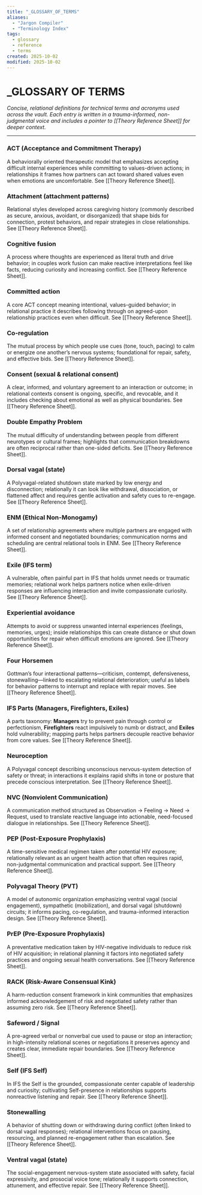 ```yaml
---
title: "_GLOSSARY_OF_TERMS"
aliases:
  - "Jargon Compiler"
  - "Terminology Index"
tags:
  - glossary
  - reference
  - terms
created: 2025-10-02
modified: 2025-10-02
---
```


<!-- @format -->

# \_GLOSSARY OF TERMS

_Concise, relational definitions for technical terms and acronyms used across the vault.
Each entry is written in a trauma-informed, non-judgmental voice and includes a pointer
to [[Theory Reference Sheet]] for deeper context._

---

### ACT (Acceptance and Commitment Therapy)

A behaviorally oriented therapeutic model that emphasizes accepting difficult internal
experiences while committing to values-driven actions; in relationships it frames how
partners can act toward shared values even when emotions are uncomfortable. See
[[Theory Reference Sheet]].

### Attachment (attachment patterns)

Relational styles developed across caregiving history (commonly described as secure,
anxious, avoidant, or disorganized) that shape bids for connection, protest behaviors,
and repair strategies in close relationships. See [[Theory Reference Sheet]].

### Cognitive fusion

A process where thoughts are experienced as literal truth and drive behavior; in couples
work fusion can make reactive interpretations feel like facts, reducing curiosity and
increasing conflict. See [[Theory Reference Sheet]].

### Committed action

A core ACT concept meaning intentional, values-guided behavior; in relational practice
it describes following through on agreed-upon relationship practices even when
difficult. See [[Theory Reference Sheet]].

### Co-regulation

The mutual process by which people use cues (tone, touch, pacing) to calm or energize
one another’s nervous systems; foundational for repair, safety, and effective bids. See
[[Theory Reference Sheet]].

### Consent (sexual & relational consent)

A clear, informed, and voluntary agreement to an interaction or outcome; in relational
contexts consent is ongoing, specific, and revocable, and it includes checking about
emotional as well as physical boundaries. See [[Theory Reference Sheet]].

### Double Empathy Problem

The mutual difficulty of understanding between people from different neurotypes or
cultural frames; highlights that communication breakdowns are often reciprocal rather
than one-sided deficits. See [[Theory Reference Sheet]].

### Dorsal vagal (state)

A Polyvagal-related shutdown state marked by low energy and disconnection; relationally
it can look like withdrawal, dissociation, or flattened affect and requires gentle
activation and safety cues to re-engage. See [[Theory Reference Sheet]].

### ENM (Ethical Non-Monogamy)

A set of relationship agreements where multiple partners are engaged with informed
consent and negotiated boundaries; communication norms and scheduling are central
relational tools in ENM. See [[Theory Reference Sheet]].

### Exile (IFS term)

A vulnerable, often painful part in IFS that holds unmet needs or traumatic memories;
relational work helps partners notice when exile-driven responses are influencing
interaction and invite compassionate curiosity. See [[Theory Reference Sheet]].

### Experiential avoidance

Attempts to avoid or suppress unwanted internal experiences (feelings, memories, urges);
inside relationships this can create distance or shut down opportunities for repair when
difficult emotions are ignored. See [[Theory Reference Sheet]].

### Four Horsemen

Gottman’s four interactional patterns—criticism, contempt, defensiveness,
stonewalling—linked to escalating relational deterioration; useful as labels for
behavior patterns to interrupt and replace with repair moves. See
[[Theory Reference Sheet]].

### IFS Parts (Managers, Firefighters, Exiles)

A parts taxonomy: **Managers** try to prevent pain through control or perfectionism,
**Firefighters** react impulsively to numb or distract, and **Exiles** hold
vulnerability; mapping parts helps partners decouple reactive behavior from core values.
See [[Theory Reference Sheet]].

### Neuroception

A Polyvagal concept describing unconscious nervous-system detection of safety or threat;
in interactions it explains rapid shifts in tone or posture that precede conscious
interpretation. See [[Theory Reference Sheet]].

### NVC (Nonviolent Communication)

A communication method structured as Observation → Feeling → Need → Request, used to
translate reactive language into actionable, need-focused dialogue in relationships. See
[[Theory Reference Sheet]].

### PEP (Post-Exposure Prophylaxis)

A time-sensitive medical regimen taken after potential HIV exposure; relationally
relevant as an urgent health action that often requires rapid, non-judgmental
communication and practical support. See [[Theory Reference Sheet]].

### Polyvagal Theory (PVT)

A model of autonomic organization emphasizing ventral vagal (social engagement),
sympathetic (mobilization), and dorsal vagal (shutdown) circuits; it informs pacing,
co-regulation, and trauma-informed interaction design. See [[Theory Reference Sheet]].

### PrEP (Pre-Exposure Prophylaxis)

A preventative medication taken by HIV-negative individuals to reduce risk of HIV
acquisition; in relational planning it factors into negotiated safety practices and
ongoing sexual health conversations. See [[Theory Reference Sheet]].

### RACK (Risk-Aware Consensual Kink)

A harm-reduction consent framework in kink communities that emphasizes informed
acknowledgement of risk and negotiated safety rather than assuming zero risk. See
[[Theory Reference Sheet]].

### Safeword / Signal

A pre-agreed verbal or nonverbal cue used to pause or stop an interaction; in
high-intensity relational scenes or negotiations it preserves agency and creates clear,
immediate repair boundaries. See [[Theory Reference Sheet]].

### Self (IFS Self)

In IFS the Self is the grounded, compassionate center capable of leadership and
curiosity; cultivating Self-presence in relationships supports nonreactive listening and
repair. See [[Theory Reference Sheet]].

### Stonewalling

A behavior of shutting down or withdrawing during conflict (often linked to dorsal vagal
responses); relational interventions focus on pausing, resourcing, and planned
re-engagement rather than escalation. See [[Theory Reference Sheet]].

### Ventral vagal (state)

The social-engagement nervous-system state associated with safety, facial expressivity,
and prosocial voice tone; relationally it supports connection, attunement, and effective
repair. See [[Theory Reference Sheet]].
